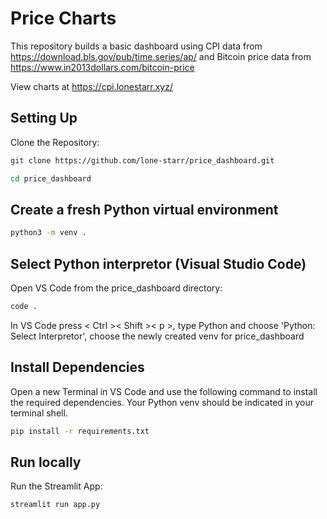 # Price Charts

This repository builds a basic dashboard using CPI data from https://download.bls.gov/pub/time.series/ap/ and Bitcoin price data from https://www.in2013dollars.com/bitcoin-price

View charts at https://cpi.lonestarr.xyz/

## Setting Up

Clone the Repository:

```bash
git clone https://github.com/lone-starr/price_dashboard.git
```

```bash
cd price_dashboard
```

## Create a fresh Python virtual environment

```bash
python3 -m venv .
```

## Select Python interpretor (Visual Studio Code)

Open VS Code from the price_dashboard directory:

```bash
code .
```

In VS Code press < Ctrl >< Shift >< p >, type Python and choose 'Python: Select Interpretor', choose the newly created venv for price_dashboard

## Install Dependencies

Open a new Terminal in VS Code and use the following command to install the required dependencies. Your Python venv should be indicated in your terminal shell.

```bash
pip install -r requirements.txt
```

## Run locally

Run the Streamlit App:

```bash
streamlit run app.py
```
